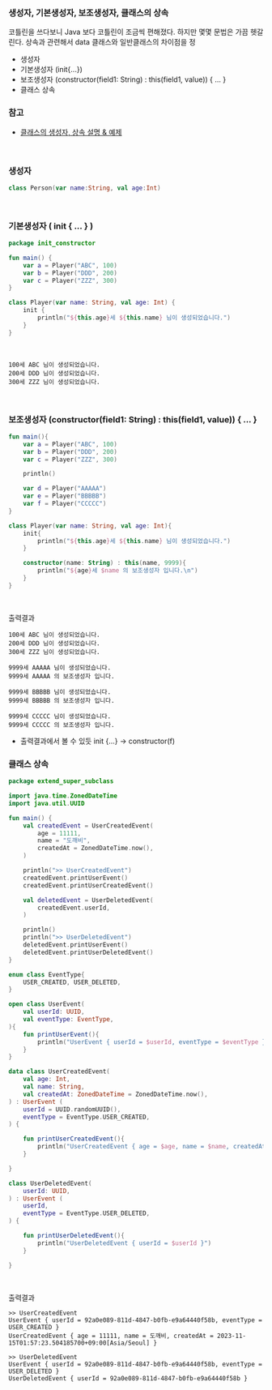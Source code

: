 ### 생성자, 기본생성자, 보조생성자, 클래스의 상속

코틀린을 쓰다보니 Java 보다 코틀린이 조금씩 편해졌다. 하지만 몇몇 문법은 가끔 헷갈린다. 상속과 관련해서 data 클래스와 일반클래스의 차이점을 정

 

- 생성자
- 기본생성자 (init{...})
- 보조생성자 (constructor(field1: String) : this(field1, value)) { ... }
- 클래스 상속



### 참고

- [클래스의 생성자, 상속 설명 & 예제](https://hkoonsdiary.tistory.com/76)

<br>



### 생성자

```kotlin
class Person(var name:String, val age:Int)
```

<br>



### 기본생성자 ( init { ... } )

```kotlin
package init_constructor

fun main() {
    var a = Player("ABC", 100)
    var b = Player("DDD", 200)
    var c = Player("ZZZ", 300)
}

class Player(var name: String, val age: Int) {
    init {
        println("${this.age}세 ${this.name} 님이 생성되었습니다.")
    }
}
```

<br>



```plain
100세 ABC 님이 생성되었습니다.
200세 DDD 님이 생성되었습니다.
300세 ZZZ 님이 생성되었습니다.
```

<br>



### 보조생성자 (constructor(field1: String) : this(field1, value)) { ... }

```kotlin
fun main(){
    var a = Player("ABC", 100)
    var b = Player("DDD", 200)
    var c = Player("ZZZ", 300)

    println()

    var d = Player("AAAAA")
    var e = Player("BBBBB")
    var f = Player("CCCCC")
}

class Player(var name: String, val age: Int){
    init{
        println("${this.age}세 ${this.name} 님이 생성되었습니다.")
    }

    constructor(name: String) : this(name, 9999){
        println("${age}세 $name 의 보조생성자 입니다.\n")
    }
}
```

<br>



출력결과

```plain
100세 ABC 님이 생성되었습니다.
200세 DDD 님이 생성되었습니다.
300세 ZZZ 님이 생성되었습니다.

9999세 AAAAA 님이 생성되었습니다.
9999세 AAAAA 의 보조생성자 입니다.

9999세 BBBBB 님이 생성되었습니다.
9999세 BBBBB 의 보조생성자 입니다.

9999세 CCCCC 님이 생성되었습니다.
9999세 CCCCC 의 보조생성자 입니다.
```

- 출력결과에서 볼 수 있듯 init {...} → constructor(f) 





### 클래스 상속

```kotlin
package extend_super_subclass

import java.time.ZonedDateTime
import java.util.UUID

fun main() {
    val createdEvent = UserCreatedEvent(
        age = 11111,
        name = "도깨비",
        createdAt = ZonedDateTime.now(),
    )

    println(">> UserCreatedEvent")
    createdEvent.printUserEvent()
    createdEvent.printUserCreatedEvent()

    val deletedEvent = UserDeletedEvent(
        createdEvent.userId,
    )

    println()
    println(">> UserDeletedEvent")
    deletedEvent.printUserEvent()
    deletedEvent.printUserDeletedEvent()
}

enum class EventType{
    USER_CREATED, USER_DELETED,
}

open class UserEvent(
    val userId: UUID,
    val eventType: EventType,
){
    fun printUserEvent(){
        println("UserEvent { userId = $userId, eventType = $eventType }")
    }
}

data class UserCreatedEvent(
    val age: Int,
    val name: String,
    val createdAt: ZonedDateTime = ZonedDateTime.now(),
) : UserEvent (
    userId = UUID.randomUUID(),
    eventType = EventType.USER_CREATED,
) {

    fun printUserCreatedEvent(){
        println("UserCreatedEvent { age = $age, name = $name, createdAt = $createdAt }")
    }

}

class UserDeletedEvent(
    userId: UUID,
) : UserEvent (
    userId,
    eventType = EventType.USER_DELETED,
) {

    fun printUserDeletedEvent(){
        println("UserDeletedEvent { userId = $userId }")
    }

}
```

<br>



출력결과

```plain
>> UserCreatedEvent
UserEvent { userId = 92a0e089-811d-4847-b0fb-e9a64440f58b, eventType = USER_CREATED }
UserCreatedEvent { age = 11111, name = 도깨비, createdAt = 2023-11-15T01:57:23.504185700+09:00[Asia/Seoul] }

>> UserDeletedEvent
UserEvent { userId = 92a0e089-811d-4847-b0fb-e9a64440f58b, eventType = USER_DELETED }
UserDeletedEvent { userId = 92a0e089-811d-4847-b0fb-e9a64440f58b }
```





